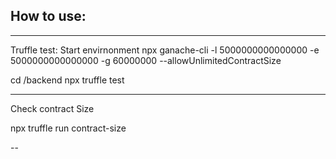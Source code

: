 


## How to use:

---
Truffle test:
Start envirnonment
npx ganache-cli -l 5000000000000000 -e 5000000000000000 -g 60000000 --allowUnlimitedContractSize

cd /backend
npx truffle test

---
Check contract Size

npx truffle run contract-size

--
